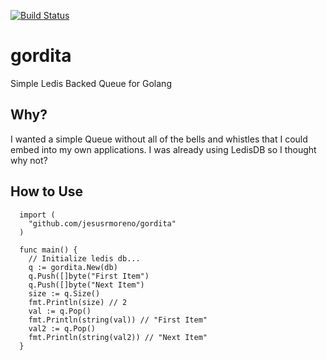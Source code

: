 [![Build Status](https://travis-ci.org/jesusrmoreno/gordita.svg?branch=master)](https://travis-ci.org/jesusrmoreno/gordita)
# gordita
Simple Ledis Backed Queue for Golang

## Why?
I wanted a simple Queue without all of the bells and whistles that I could embed into my own applications. I was already using LedisDB so I thought why not?

## How to Use
```[Go]
  import (
    "github.com/jesusrmoreno/gordita"
  )
  
  func main() {
    // Initialize ledis db...
    q := gordita.New(db)
    q.Push([]byte("First Item")
    q.Push([]byte("Next Item")
    size := q.Size()
    fmt.Println(size) // 2
    val := q.Pop()
    fmt.Println(string(val)) // "First Item"
    val2 := q.Pop()
    fmt.Println(string(val2)) // "Next Item"
  }
  
```
